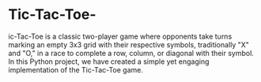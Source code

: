 # Tic-Tac-Toe-
ic-Tac-Toe is a classic two-player game where opponents take turns marking an empty 3x3 grid with their respective symbols, traditionally "X" and "O," in a race to complete a row, column, or diagonal with their symbol. In this Python project, we have created a simple yet engaging implementation of the Tic-Tac-Toe game.
